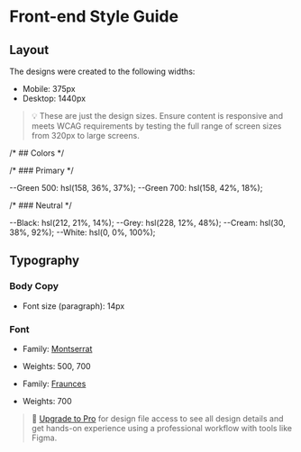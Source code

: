 # Front-end Style Guide

## Layout

The designs were created to the following widths:

- Mobile: 375px
- Desktop: 1440px

> 💡 These are just the design sizes. Ensure content is responsive and meets WCAG requirements by testing the full range of screen sizes from 320px to large screens.

/* ## Colors */

/* ### Primary */

--Green 500: hsl(158, 36%, 37%);
--Green 700: hsl(158, 42%, 18%);

/* ### Neutral */

--Black: hsl(212, 21%, 14%);
--Grey: hsl(228, 12%, 48%);
--Cream: hsl(30, 38%, 92%);
--White: hsl(0, 0%, 100%);

## Typography

### Body Copy

- Font size (paragraph): 14px

### Font

- Family: [Montserrat](https://fonts.google.com/specimen/Montserrat)
- Weights: 500, 700

- Family: [Fraunces](https://fonts.google.com/specimen/Fraunces)
- Weights: 700

> 💎 [Upgrade to Pro](https://www.frontendmentor.io/pro?ref=style-guide) for design file access to see all design details and get hands-on experience using a professional workflow with tools like Figma.
